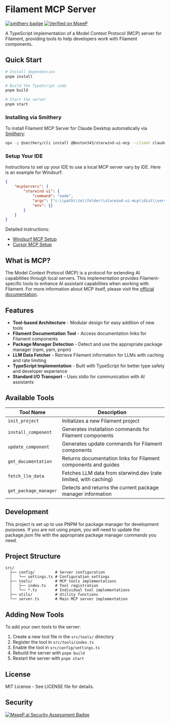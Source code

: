 # Filament MCP Server

[![smithery badge](https://smithery.ai/badge/@Boston343/starwind-ui-mcp)](https://smithery.ai/server/@Boston343/starwind-ui-mcp) [![Verified on MseeP](https://mseep.ai/badge.svg)](https://mseep.ai/app/9878a189-46ec-462c-903f-a72276f707e3)

A TypeScript implementation of a Model Context Protocol (MCP) server for Filament, providing tools to help developers work with Filament components.

## Quick Start

```bash
# Install dependencies
pnpm install

# Build the TypeScript code
pnpm build

# Start the server
pnpm start
```

### Installing via Smithery

To install Filament MCP Server for Claude Desktop automatically via [Smithery](https://smithery.ai/server/@Boston343/starwind-ui-mcp):

```bash
npx -y @smithery/cli install @Boston343/starwind-ui-mcp --client claude
```

### Setup Your IDE

Instructions to set up your IDE to use a local MCP server vary by IDE. Here is an example for Windsurf:

```json title="mcp_config.json"
{
	"mcpServers": {
		"starwind ui": {
			"command": "node",
			"args": ["c:\\path\\to\\folder\\starwind-ui-mcp\\dist\\server.js"],
			"env": {}
		}
	}
}
```

Detailed instructions:

- [Windsurf MCP Setup](https://docs.codeium.com/windsurf/mcp)
- [Cursor MCP Setup](https://docs.cursor.com/context/model-context-protocol)

## What is MCP?

The Model Context Protocol (MCP) is a protocol for extending AI capabilities through local servers. This implementation provides Filament-specific tools to enhance AI assistant capabilities when working with Filament. For more information about MCP itself, please visit the [official documentation](https://modelcontextprotocol.io/).

## Features

- **Tool-based Architecture** - Modular design for easy addition of new tools
- **Filament Documentation Tool** - Access documentation links for Filament components
- **Package Manager Detection** - Detect and use the appropriate package manager (npm, yarn, pnpm)
- **LLM Data Fetcher** - Retrieve Filament information for LLMs with caching and rate limiting
- **TypeScript Implementation** - Built with TypeScript for better type safety and developer experience
- **Standard I/O Transport** - Uses stdio for communication with AI assistants

## Available Tools

| Tool Name             | Description                                                       |
| --------------------- | ----------------------------------------------------------------- |
| `init_project`        | Initializes a new Filament project                             |
| `install_component`   | Generates installation commands for Filament components        |
| `update_component`    | Generates update commands for Filament components              |
| `get_documentation`   | Returns documentation links for Filament components and guides |
| `fetch_llm_data`      | Fetches LLM data from starwind.dev (rate limited, with caching)   |
| `get_package_manager` | Detects and returns the current package manager information       |

## Development

This project is set up to use PNPM for package manager for development purposes. If you are not using pnpm, you will need to update the package.json file with the appropriate package manager commands you need.

## Project Structure

```
src/
  ├── config/         # Server configuration
  │   └── settings.ts # Configuration settings
  ├── tools/          # MCP tools implementations
  │   ├── index.ts    # Tool registration
  │   └── *.ts        # Individual tool implementations
  ├── utils/          # Utility functions
  └── server.ts       # Main MCP server implementation
```

## Adding New Tools

To add your own tools to the server:

1. Create a new tool file in the `src/tools/` directory
2. Register the tool in `src/tools/index.ts`
3. Enable the tool in `src/config/settings.ts`
4. Rebuild the server with `pnpm build`
5. Restart the server with `pnpm start`

## License

MIT License - See LICENSE file for details.

## Security

[![MseeP.ai Security Assessment Badge](https://mseep.net/pr/starwind-ui-starwind-ui-mcp-badge.png)](https://mseep.ai/app/starwind-ui-starwind-ui-mcp)
